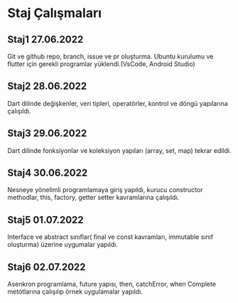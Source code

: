 <h1> Staj Çalışmaları
  <h2>Staj1 27.06.2022</h2>
  Git ve github repo, branch, issue ve pr oluşturma. Ubuntu kurulumu ve flutter için gerekli programlar yüklendi.(VsCode, Android Studio)
  <h2>Staj2 28.06.2022</h2>
  Dart dilinde değişkenler, veri tipleri, operatörler, kontrol ve döngü yapılarına çalışıldı.
  <h2>Staj3 29.06.2022</h2>
  Dart dilinde fonksiyonlar ve koleksiyon yapıları (array, set, map) tekrar edildi.
  <h2>Staj4 30.06.2022</h2>
  Nesneye yönelimli programlamaya giriş yapıldı, kurucu constructor methodlar, this, factory, getter setter kavramlarına çalışıldı.
  <h2>Staj5 01.07.2022</h2>
  Interface ve abstract sınıflar( final ve const kavramları, immutable sınıf oluşturma) üzerine uygumalar yapıldı.
  <h2>Staj6 02.07.2022</h2>
  Asenkron programlama, future yapısı, then, catchError, when Complete metotlarına çalışılıp örnek uygulamalar yapıldı.
